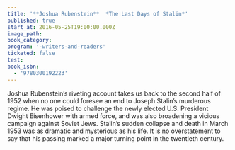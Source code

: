 ```yaml
---
title: '**Joshua Rubenstein**  *The Last Days of Stalin*'
published: true
start_at: 2016-05-25T19:00:00.000Z
image_path:
book_category:
program: '-writers-and-readers'
ticketed: false
test:
book_isbn:
  - '9780300192223'
---
```



Joshua Rubenstein’s riveting account takes us back to the second half of 1952 when no one could foresee an end to Joseph Stalin’s murderous regime. He was poised to challenge the newly elected U.S. President Dwight Eisenhower with armed force, and was also broadening a vicious campaign against Soviet Jews. Stalin’s sudden collapse and death in March 1953 was as dramatic and mysterious as his life. It is no overstatement to say that his passing marked a major turning point in the twentieth century.